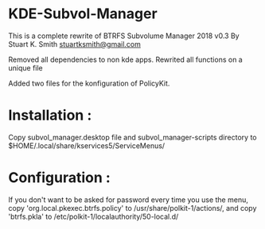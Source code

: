 # KDE-Subvol-Manager

This is a complete rewrite of BTRFS Subvolume Manager 2018 v0.3 By Stuart K. Smith <stuartksmith@gmail.com>

Removed all dependencies to non kde apps. Rewrited all functions on a unique file

Added two files for the konfiguration of PolicyKit.

# Installation :

Copy subvol_manager.desktop file and subvol_manager-scripts directory to $HOME/.local/share/kservices5/ServiceMenus/

# Configuration :

If you don't want to be asked for password every time you use the menu, copy 'org.local.pkexec.btrfs.policy' to /usr/share/polkit-1/actions/, and
copy 'btrfs.pkla' to /etc/polkit-1/localauthority/50-local.d/
